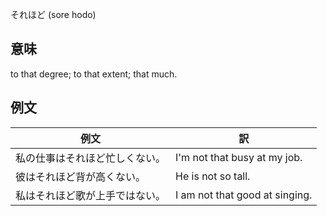 それほど (sore hodo)

## 意味

to that degree; to that extent; that much​.

## 例文

|例文|訳|
| --- | --- |
|私の仕事はそれほど忙しくない。|I'm not that busy at my job.|
|彼はそれほど背が高くない。|He is not so tall.|
|私はそれほど歌が上手ではない。|I am not that good at singing.|